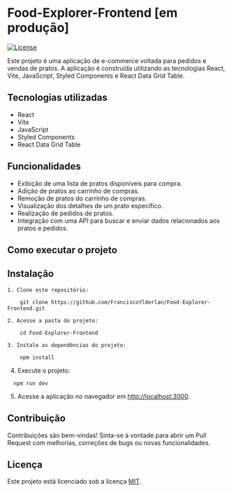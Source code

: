# Food-Explorer-Frontend [em produção]

[![License](https://img.shields.io/badge/License-MIT-blue.svg)](https://opensource.org/licenses/MIT)

Este projeto é uma aplicação de e-commerce voltada para pedidos e vendas de pratos. A aplicação é construída utilizando as tecnologias React, Vite, JavaScript, Styled Components e React Data Grid Table.

## Tecnologias utilizadas

- React
- Vite
- JavaScript
- Styled Components
- React Data Grid Table

## Funcionalidades

- Exibição de uma lista de pratos disponíveis para compra.
- Adição de pratos ao carrinho de compras.
- Remoção de pratos do carrinho de compras.
- Visualização dos detalhes de um prato específico.
- Realização de pedidos de pratos.
- Integração com uma API para buscar e enviar dados relacionados aos pratos e pedidos.

## Como executar o projeto


## Instalação

    1. Clone este repositório:

```npm
    git clone https://github.com/FranciscoYlderlan/Food-Explorer-Frontend.git
```
    2. Acesse a pasta do projeto:

```npm
    cd Food-Explorer-Frontend
```
    3. Instale as dependências do projeto:

```npm
    npm install
```

  4. Execute o projeto:

```npm
  npm run dev
```
  5. Acesse a aplicação no navegador em [http://localhost:3000](http://localhost:3000).

## Contribuição

Contribuições são bem-vindas! Sinta-se à vontade para abrir um Pull Request com melhorias, correções de bugs ou novas funcionalidades.

## Licença

Este projeto está licenciado sob a licença [MIT](https://opensource.org/licenses/MIT).


